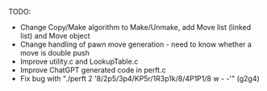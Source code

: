 TODO:

- Change Copy/Make algorithm to Make/Unmake, add Move list (linked list) and Move object
- Change handling of pawn move generation - need to know whether a move is double push
- Improve utility.c and LookupTable.c
- Improve ChatGPT generated code in perft.c
- Fix bug with "./perft 2 '8/2p5/3p4/KP5r/1R3p1k/8/4P1P1/8 w - -'" (g2g4)
